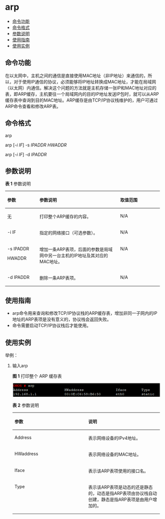 # arp<a name="ZH-CN_TOPIC_0000001134006270"></a>

-   [命令功能](#section201149459368)
-   [命令格式](#section579813484364)
-   [参数说明](#section168065311366)
-   [使用指南](#section19190125723612)
-   [使用实例](#section10383416372)

## 命令功能<a name="section201149459368"></a>

在以太网中，主机之间的通信是直接使用MAC地址（非IP地址）来通信的，所以，对于使用IP通信的协议，必须能够将IP地址转换成MAC地址，才能在局域网（以太网）内通信。解决这个问题的方法就是主机存储一张IP和MAC地址对应的表，即ARP缓存，主机要往一个局域网内的目的IP地址发送IP包时，就可以从ARP缓存表中查询到目的MAC地址。ARP缓存是由TCP/IP协议栈维护的，用户可通过ARP命令查看和修改ARP表。

## 命令格式<a name="section579813484364"></a>

arp

arp \[_-i IF_\] -s  _IPADDR HWADDR_

arp \[_-i IF_\] -d  _IPADDR_

## 参数说明<a name="section168065311366"></a>

**表 1**  参数说明

<a name="table1845mcpsimp"></a>
<table><thead align="left"><tr id="row1851mcpsimp"><th class="cellrowborder" valign="top" width="20.84%" id="mcps1.2.4.1.1"><p id="p1853mcpsimp"><a name="p1853mcpsimp"></a><a name="p1853mcpsimp"></a>参数</p>
</th>
<th class="cellrowborder" valign="top" width="52.16%" id="mcps1.2.4.1.2"><p id="p1855mcpsimp"><a name="p1855mcpsimp"></a><a name="p1855mcpsimp"></a>参数说明</p>
</th>
<th class="cellrowborder" valign="top" width="27%" id="mcps1.2.4.1.3"><p id="p1857mcpsimp"><a name="p1857mcpsimp"></a><a name="p1857mcpsimp"></a>取值范围</p>
</th>
</tr>
</thead>
<tbody><tr id="row1858mcpsimp"><td class="cellrowborder" valign="top" width="20.84%" headers="mcps1.2.4.1.1 "><p id="p1860mcpsimp"><a name="p1860mcpsimp"></a><a name="p1860mcpsimp"></a>无</p>
</td>
<td class="cellrowborder" valign="top" width="52.16%" headers="mcps1.2.4.1.2 "><p id="p1862mcpsimp"><a name="p1862mcpsimp"></a><a name="p1862mcpsimp"></a>打印整个ARP缓存的内容。</p>
</td>
<td class="cellrowborder" valign="top" width="27%" headers="mcps1.2.4.1.3 "><p id="p1864mcpsimp"><a name="p1864mcpsimp"></a><a name="p1864mcpsimp"></a>N/A</p>
</td>
</tr>
<tr id="row1865mcpsimp"><td class="cellrowborder" valign="top" width="20.84%" headers="mcps1.2.4.1.1 "><p id="p1867mcpsimp"><a name="p1867mcpsimp"></a><a name="p1867mcpsimp"></a>-i IF</p>
</td>
<td class="cellrowborder" valign="top" width="52.16%" headers="mcps1.2.4.1.2 "><p id="p1869mcpsimp"><a name="p1869mcpsimp"></a><a name="p1869mcpsimp"></a>指定的网络接口（可选参数）。</p>
</td>
<td class="cellrowborder" valign="top" width="27%" headers="mcps1.2.4.1.3 "><p id="p1871mcpsimp"><a name="p1871mcpsimp"></a><a name="p1871mcpsimp"></a>N/A</p>
</td>
</tr>
<tr id="row1872mcpsimp"><td class="cellrowborder" valign="top" width="20.84%" headers="mcps1.2.4.1.1 "><p id="p1874mcpsimp"><a name="p1874mcpsimp"></a><a name="p1874mcpsimp"></a>-s IPADDR</p>
<p id="p1875mcpsimp"><a name="p1875mcpsimp"></a><a name="p1875mcpsimp"></a>HWADDR</p>
</td>
<td class="cellrowborder" valign="top" width="52.16%" headers="mcps1.2.4.1.2 "><p id="p1877mcpsimp"><a name="p1877mcpsimp"></a><a name="p1877mcpsimp"></a>增加一条ARP表项，后面的参数是局域网中另一台主机的IP地址及其对应的MAC地址。</p>
</td>
<td class="cellrowborder" valign="top" width="27%" headers="mcps1.2.4.1.3 "><p id="p1879mcpsimp"><a name="p1879mcpsimp"></a><a name="p1879mcpsimp"></a>N/A</p>
</td>
</tr>
<tr id="row1880mcpsimp"><td class="cellrowborder" valign="top" width="20.84%" headers="mcps1.2.4.1.1 "><p id="p1882mcpsimp"><a name="p1882mcpsimp"></a><a name="p1882mcpsimp"></a>-d IPADDR</p>
</td>
<td class="cellrowborder" valign="top" width="52.16%" headers="mcps1.2.4.1.2 "><p id="p1884mcpsimp"><a name="p1884mcpsimp"></a><a name="p1884mcpsimp"></a>删除一条ARP表项。</p>
</td>
<td class="cellrowborder" valign="top" width="27%" headers="mcps1.2.4.1.3 "><p id="p1886mcpsimp"><a name="p1886mcpsimp"></a><a name="p1886mcpsimp"></a>N/A</p>
</td>
</tr>
</tbody>
</table>

## 使用指南<a name="section19190125723612"></a>

-   arp命令用来查询和修改TCP/IP协议栈的ARP缓存表，增加非同一子网内的IP地址的ARP表项是没有意义的，协议栈会返回失败。
-   命令需要启动TCP/IP协议栈后才能使用。

## 使用实例<a name="section10383416372"></a>

举例：

1.  输入arp

    **图 1**  打印整个 ARP 缓存表<a name="fig19980104045317"></a>  
    

    ![](figure/Snipaste_2021-01-26_10-38-58.png)

    **表 2**  参数说明

    <a name="table1901mcpsimp"></a>
    <table><thead align="left"><tr id="row1906mcpsimp"><th class="cellrowborder" valign="top" width="50%" id="mcps1.2.3.1.1"><p id="p1908mcpsimp"><a name="p1908mcpsimp"></a><a name="p1908mcpsimp"></a>参数</p>
    </th>
    <th class="cellrowborder" valign="top" width="50%" id="mcps1.2.3.1.2"><p id="p1910mcpsimp"><a name="p1910mcpsimp"></a><a name="p1910mcpsimp"></a>说明</p>
    </th>
    </tr>
    </thead>
    <tbody><tr id="row1911mcpsimp"><td class="cellrowborder" valign="top" width="50%" headers="mcps1.2.3.1.1 "><p id="p1913mcpsimp"><a name="p1913mcpsimp"></a><a name="p1913mcpsimp"></a>Address</p>
    </td>
    <td class="cellrowborder" valign="top" width="50%" headers="mcps1.2.3.1.2 "><p id="p1915mcpsimp"><a name="p1915mcpsimp"></a><a name="p1915mcpsimp"></a>表示网络设备的IPv4地址。</p>
    </td>
    </tr>
    <tr id="row1916mcpsimp"><td class="cellrowborder" valign="top" width="50%" headers="mcps1.2.3.1.1 "><p id="p1918mcpsimp"><a name="p1918mcpsimp"></a><a name="p1918mcpsimp"></a>HWaddress</p>
    </td>
    <td class="cellrowborder" valign="top" width="50%" headers="mcps1.2.3.1.2 "><p id="p1920mcpsimp"><a name="p1920mcpsimp"></a><a name="p1920mcpsimp"></a>表示网络设备的MAC地址。</p>
    </td>
    </tr>
    <tr id="row1921mcpsimp"><td class="cellrowborder" valign="top" width="50%" headers="mcps1.2.3.1.1 "><p id="p1923mcpsimp"><a name="p1923mcpsimp"></a><a name="p1923mcpsimp"></a>Iface</p>
    </td>
    <td class="cellrowborder" valign="top" width="50%" headers="mcps1.2.3.1.2 "><p id="p1925mcpsimp"><a name="p1925mcpsimp"></a><a name="p1925mcpsimp"></a>表示该ARP表项使用的接口名。</p>
    </td>
    </tr>
    <tr id="row1926mcpsimp"><td class="cellrowborder" valign="top" width="50%" headers="mcps1.2.3.1.1 "><p id="p1928mcpsimp"><a name="p1928mcpsimp"></a><a name="p1928mcpsimp"></a>Type</p>
    </td>
    <td class="cellrowborder" valign="top" width="50%" headers="mcps1.2.3.1.2 "><p id="p1930mcpsimp"><a name="p1930mcpsimp"></a><a name="p1930mcpsimp"></a>表示该ARP表项是动态的还是静态的，动态是指ARP表项由协议栈自动创建，静态是指ARP表项是由用户增加的。</p>
    </td>
    </tr>
    </tbody>
    </table>


